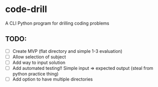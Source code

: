 # code-drill
A CLI Python program for drilling coding problems 

## TODO:
- [ ] Create MVP (flat directory and simple 1-3 evaluation)
- [ ] Allow selection of subject
- [ ] Add way to input solution
- [ ] Add automated testing!! Simple input => expected output (steal from python practice thing)
- [ ] Add option to have multiple directories
